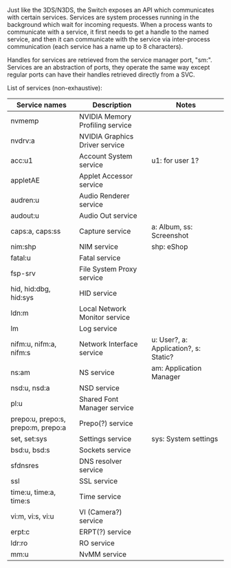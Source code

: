 Just like the 3DS/N3DS, the Switch exposes an API which communicates
with certain services. Services are system processes running in the
background which wait for incoming requests. When a process wants to
communicate with a service, it first needs to get a handle to the named
service, and then it can communicate with the service via inter-process
communication (each service has a name up to 8 characters).

Handles for services are retrieved from the service manager port, "sm:".
Services are an abstraction of ports, they operate the same way except
regular ports can have their handles retrieved directly from a SVC.

List of services
(non-exhaustive):

| Service names                      | Description                     | Notes                                 |
| ---------------------------------- | ------------------------------- | ------------------------------------- |
| nvmemp                             | NVIDIA Memory Profiling service |                                       |
| nvdrv:a                            | NVIDIA Graphics Driver service  |                                       |
| acc:u1                             | Account System service          | u1: for user 1?                       |
| appletAE                           | Applet Accessor service         |                                       |
| audren:u                           | Audio Renderer service          |                                       |
| audout:u                           | Audio Out service               |                                       |
| caps:a, caps:ss                    | Capture service                 | a: Album, ss: Screenshot              |
| nim:shp                            | NIM service                     | shp: eShop                            |
| fatal:u                            | Fatal service                   |                                       |
| fsp-srv                            | File System Proxy service       |                                       |
| hid, hid:dbg, hid:sys              | HID service                     |                                       |
| ldn:m                              | Local Network Monitor service   |                                       |
| lm                                 | Log service                     |                                       |
| nifm:u, nifm:a, nifm:s             | Network Interface service       | u: User?, a: Application?, s: Static? |
| ns:am                              | NS service                      | am: Application Manager               |
| nsd:u, nsd:a                       | NSD service                     |                                       |
| pl:u                               | Shared Font Manager service     |                                       |
| prepo:u, prepo:s, prepo:m, prepo:a | Prepo(?) service                |                                       |
| set, set:sys                       | Settings service                | sys: System settings                  |
| bsd:u, bsd:s                       | Sockets service                 |                                       |
| sfdnsres                           | DNS resolver service            |                                       |
| ssl                                | SSL service                     |                                       |
| time:u, time:a, time:s             | Time service                    |                                       |
| vi:m, vi:s, vi:u                   | VI (Camera?) service            |                                       |
| erpt:c                             | ERPT(?) service                 |                                       |
| ldr:ro                             | RO service                      |                                       |
| mm:u                               | NvMM service                    |                                       |
